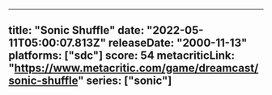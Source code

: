 
---
title: "Sonic Shuffle"
date: "2022-05-11T05:00:07.813Z"
releaseDate: "2000-11-13"
platforms: ["sdc"]
score: 54
metacriticLink: "https://www.metacritic.com/game/dreamcast/sonic-shuffle"
series: ["sonic"]
---
